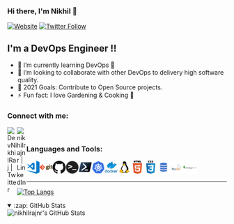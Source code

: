 ### Hi there, I'm Nikhil 👋

[![Website](https://img.shields.io/website?label=nikhilrajnr.github.io&style=for-the-badge&url=https%3A%2F%2Fnikhilrajnr.github.io)](http://nikhilrajnr.github.io)
[![Twitter Follow](https://img.shields.io/twitter/follow/DevNikhilRaj?color=1DA1F2&logo=twitter&style=for-the-badge)](https://twitter.com/intent/follow?original_referer=https%3A%2F%2Fgithub.com%2FDevNikhilRaj&screen_name=DevNikhilRaj)

## I'm a DevOps Engineer !!
- 🌱 I’m currently learning DevOps 🤣
- 👯 I’m looking to collaborate with other DevOps to delivery high software quality.
- 🥅 2021 Goals: Contribute to Open Source projects.
- ⚡ Fun fact: I love Gardening & Cooking 🤣

### Connect with me:
[<img align="left" alt="DevNikhilRaj | Twitter" width="22px" src="https://cdn.jsdelivr.net/npm/simple-icons@v3/icons/twitter.svg" />][twitter]
[<img align="left" alt="nikhilrajnr | LinkedIn" width="22px" src="https://cdn.jsdelivr.net/npm/simple-icons@v3/icons/linkedin.svg" />][linkedin]

<br />

### Languages and Tools:
<img align="left" alt="Visual Studio Code" width="30px" src="https://raw.githubusercontent.com/github/explore/80688e429a7d4ef2fca1e82350fe8e3517d3494d/topics/visual-studio-code/visual-studio-code.png" />
<img align="left" alt="Git" width="30px" src="https://raw.githubusercontent.com/github/explore/80688e429a7d4ef2fca1e82350fe8e3517d3494d/topics/git/git.png" />
<img align="left" alt="GitHub" width="30px" src="https://raw.githubusercontent.com/github/explore/78df643247d429f6cc873026c0622819ad797942/topics/github/github.png" />
<img align="left" alt="Terminal" width="30px" src="https://raw.githubusercontent.com/github/explore/80688e429a7d4ef2fca1e82350fe8e3517d3494d/topics/terminal/terminal.png" />
<img align="left" alt="PowerShell" width="30px" src="https://raw.githubusercontent.com/github/explore/80688e429a7d4ef2fca1e82350fe8e3517d3494d/topics/powershell/powershell.png" />
<img align="left" alt="Kubernetes" width="30px" src="https://raw.githubusercontent.com/github/explore/80688e429a7d4ef2fca1e82350fe8e3517d3494d/topics/kubernetes/kubernetes.png" />
<img align="left" alt="Docker" width="30px" src="https://raw.githubusercontent.com/github/explore/80688e429a7d4ef2fca1e82350fe8e3517d3494d/topics/docker/docker.png" />
<img align="left" alt="Docker" width="30px" src="https://raw.githubusercontent.com/github/explore/80688e429a7d4ef2fca1e82350fe8e3517d3494d/topics/linux/linux.png" />
<img align="left" alt="HTML5" width="30px" src="https://raw.githubusercontent.com/github/explore/80688e429a7d4ef2fca1e82350fe8e3517d3494d/topics/html/html.png" />
<img align="left" alt="CSS3" width="30px" src="https://raw.githubusercontent.com/github/explore/80688e429a7d4ef2fca1e82350fe8e3517d3494d/topics/css/css.png" />
<img align="left" alt="SQL" width="30px" src="https://raw.githubusercontent.com/github/explore/80688e429a7d4ef2fca1e82350fe8e3517d3494d/topics/sql/sql.png" />
<img align="left" alt="MySQL" width="30px" src="https://raw.githubusercontent.com/github/explore/80688e429a7d4ef2fca1e82350fe8e3517d3494d/topics/mysql/mysql.png" />
<img align="left" alt="MongoDB" width="30px" src="https://raw.githubusercontent.com/github/explore/80688e429a7d4ef2fca1e82350fe8e3517d3494d/topics/mongodb/mongodb.png" />


<br />
<br />

---
[![Top Langs](https://github-readme-stats.vercel.app/api/top-langs/?username=nikhilrajnr&layout=compact&theme=merko&hide_border=true)](https://github.com/nikhilrajnr/nikhilrajnr)


<details open>
  <summary>:zap: GitHub Stats</summary>

  <img align="left" alt="nikhilrajnr's GitHub Stats" src="https://github-readme-stats.vercel.app/api?username=nikhilrajnr&show_icons=true&hide_border=true&theme=blue-green" />

</details>

[twitter]: https://twitter.com/DevNikhilRaj
[linkedin]: https://www.linkedin.com/in/nikhilrajnr